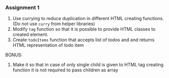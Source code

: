 ### Assignment 1 ###

1. Use currying to reduce duplication in different HTML creating functions.
  (Do not use `curry` from helper libraries)
2. Modify `tag` function so that it is possible to provide HTML classes to
  created element.
3. Create `todoItems` function that accepts list of todos and and returns HTML representation of todo item

BONUS:
1. Make it so that in case of only single child is given to HTML tag creating function
  it is not required to pass children as array
